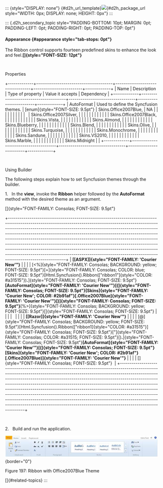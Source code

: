 ::: {style="DISPLAY: none"}
[](ms-xhelp:///?Id=d2h_url_template){#d2h_url_template}![](!package_url!){#d2h_package_url style="WIDTH: 0px; DISPLAY: none; HEIGHT: 0px"}
:::

::: {.d2h_secondary_topic style="PADDING-BOTTOM: 10pt; MARGIN: 0pt; PADDING-LEFT: 0pt; PADDING-RIGHT: 0pt; PADDING-TOP: 0pt"}
#### Appearance {#appearance style="tab-stops: 0pt"}

The Ribbon control supports fourteen predefined skins to enhance the look and feel.**[]{style="FONT-SIZE: 12pt"}**

 

Properties

+-------------+---------------------------------------+----------------------------------+-------------------------+-------------+
| Name        | Description                           | Type of property                 | Value it accepts        | Dependency  |
+-------------+---------------------------------------+----------------------------------+-------------------------+-------------+
| AutoFormat  | Used to define the Syncfusion themes. | [enum]{style="FONT-SIZE: 9.5pt"} | Skins.Office2007Blue,   | NA          |
|             |                                       |                                  |                         |             |
|             |                                       |                                  | Skins.Office2007Silver, |             |
|             |                                       |                                  |                         |             |
|             |                                       |                                  | Skins.Office2007Black,  |             |
|             |                                       |                                  |                         |             |
|             |                                       |                                  | Skins.Vista,            |             |
|             |                                       |                                  |                         |             |
|             |                                       |                                  | Skins.Almond,           |             |
|             |                                       |                                  |                         |             |
|             |                                       |                                  | Skins.Blueberry,        |             |
|             |                                       |                                  |                         |             |
|             |                                       |                                  | Skins.Blend,            |             |
|             |                                       |                                  |                         |             |
|             |                                       |                                  | Skins.Olive,            |             |
|             |                                       |                                  |                         |             |
|             |                                       |                                  | Skins.Turquoise,        |             |
|             |                                       |                                  |                         |             |
|             |                                       |                                  | Skins.Monochrome,       |             |
|             |                                       |                                  |                         |             |
|             |                                       |                                  | Skins.Sandune,          |             |
|             |                                       |                                  |                         |             |
|             |                                       |                                  | Skins.VS2010,           |             |
|             |                                       |                                  |                         |             |
|             |                                       |                                  | Skins.Marble,           |             |
|             |                                       |                                  |                         |             |
|             |                                       |                                  | Skins.Midnight          |             |
+-------------+---------------------------------------+----------------------------------+-------------------------+-------------+

 

Using Builder

The following steps explain how to set Syncfusion themes through the builder.

1.   In the **view**, invoke the **Ribbon** helper followed by the **AutoFormat** method with the desired theme as an argument.

[]{style="FONT-FAMILY: Consolas; FONT-SIZE: 9.5pt"} 

+-----------------------------------------------------------------------------------------------------------------------------------------------------------------------------------------------------------------------------------------------------------------------------------------------------------------------------------------------------------------------------------------------------------------------------------------------------------------------------------------------------------------------------------------------------------------------------------------------------------------------------------------------------------------------------+
| **[\[ASPX\]]{style="FONT-FAMILY: 'Courier New'"}**                                                                                                                                                                                                                                                                                                                                                                                                                                                                                                                                                                                                                          |
|                                                                                                                                                                                                                                                                                                                                                                                                                                                                                                                                                                                                                                                                             |
| [\<%]{style="FONT-FAMILY: Consolas; BACKGROUND: yellow; FONT-SIZE: 9.5pt"}[=]{style="FONT-FAMILY: Consolas; COLOR: blue; FONT-SIZE: 9.5pt"}[Html.Syncfusion().Ribbon([\"ribbon1\"]{style="COLOR: #a31515"})**.**]{style="FONT-FAMILY: Consolas; FONT-SIZE: 9.5pt"}**[AutoFormat]{style="FONT-FAMILY: 'Courier New'"}[(]{style="FONT-FAMILY: Consolas; FONT-SIZE: 9.5pt"}[Skins]{style="FONT-FAMILY: 'Courier New'; COLOR: #2b91af"}[.Office2007Blue]{style="FONT-FAMILY: 'Courier New'"}[)]{style="FONT-FAMILY: Consolas; FONT-SIZE: 9.5pt"}**[%\>]{style="FONT-FAMILY: Consolas; BACKGROUND: yellow; FONT-SIZE: 9.5pt"}[]{style="FONT-FAMILY: Consolas; FONT-SIZE: 9.5pt"} |
|                                                                                                                                                                                                                                                                                                                                                                                                                                                                                                                                                                                                                                                                             |
|                                                                                                                                                                                                                                                                                                                                                                                                                                                                                                                                                                                                                                                                             |
|                                                                                                                                                                                                                                                                                                                                                                                                                                                                                                                                                                                                                                                                             |
| **[\[Razor\]]{style="FONT-FAMILY: 'Courier New'"}**                                                                                                                                                                                                                                                                                                                                                                                                                                                                                                                                                                                                                         |
|                                                                                                                                                                                                                                                                                                                                                                                                                                                                                                                                                                                                                                                                             |
| [@]{style="FONT-FAMILY: Consolas; BACKGROUND: yellow; FONT-SIZE: 9.5pt"}[Html.Syncfusion().Ribbon([\"ribbon1]{style="COLOR: #a31515"}]{style="FONT-FAMILY: Consolas; FONT-SIZE: 9.5pt"}[\"]{style="FONT-FAMILY: Consolas; COLOR: #a31515; FONT-SIZE: 9.5pt"}[)**.**]{style="FONT-FAMILY: Consolas; FONT-SIZE: 9.5pt"}**[AutoFormat]{style="FONT-FAMILY: 'Courier New'"}[(]{style="FONT-FAMILY: Consolas; FONT-SIZE: 9.5pt"}[Skins]{style="FONT-FAMILY: 'Courier New'; COLOR: #2b91af"}[.Office2007Blue)]{style="FONT-FAMILY: 'Courier New'"}**                                                                                                                              |
|                                                                                                                                                                                                                                                                                                                                                                                                                                                                                                                                                                                                                                                                             |
| []{style="FONT-FAMILY: Consolas; FONT-SIZE: 9.5pt"}                                                                                                                                                                                                                                                                                                                                                                                                                                                                                                                                                                                                                         |
+-----------------------------------------------------------------------------------------------------------------------------------------------------------------------------------------------------------------------------------------------------------------------------------------------------------------------------------------------------------------------------------------------------------------------------------------------------------------------------------------------------------------------------------------------------------------------------------------------------------------------------------------------------------------------------+

 

2.   Build and run the application.

![Description: C:\\Documents and Settings\\vigneshtr\\Desktop\\UGimage\\RibbonBlue.PNG](ImagesExt/image56_207.jpg){border="0"}

Figure 197: Ribbon with Office2007Blue Theme

[]{#related-topics}
:::
